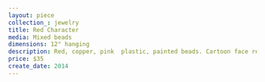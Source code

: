```yaml
---
layout: piece
collection_: jewelry
title: Red Character
media: Mixed beads
dimensions: 12" hanging
description: Red, copper, pink  plastic, painted beads. Cartoon face red and white button and beaded clasp.
price: $35
create_date: 2014
---
```

